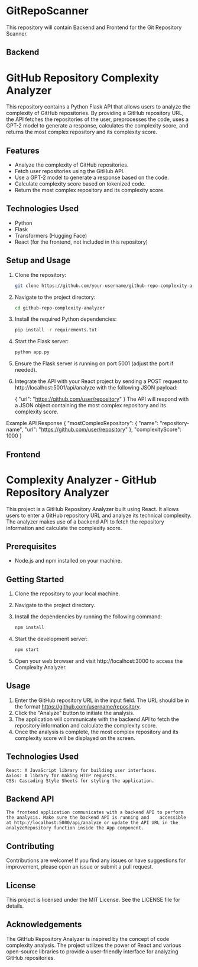 # GitRepoScanner
This repository will contain Backend and Frontend for the Git Repository Scanner.

## Backend
##

# GitHub Repository Complexity Analyzer

This repository contains a Python Flask API that allows users to analyze the complexity of GitHub repositories. By providing a GitHub repository URL, the API fetches the repositories of the user, preprocesses the code, uses a GPT-2 model to generate a response, calculates the complexity score, and returns the most complex repository and its complexity score.

## Features

- Analyze the complexity of GitHub repositories.
- Fetch user repositories using the GitHub API.
- Use a GPT-2 model to generate a response based on the code.
- Calculate complexity score based on tokenized code.
- Return the most complex repository and its complexity score.

## Technologies Used

- Python
- Flask
- Transformers (Hugging Face)
- React (for the frontend, not included in this repository)

## Setup and Usage

1. Clone the repository:

   ```bash
   git clone https://github.com/your-username/github-repo-complexity-analyzer.git

2. Navigate to the project directory:
   ```bash
   cd github-repo-complexity-analyzer

3. Install the required Python dependencies:
   ```bash
   pip install -r requirements.txt
   
4. Start the Flask server:
   ```bash
   python app.py
6. Ensure the Flask server is running on port 5001 (adjust the port if needed).

7. Integrate the API with your React project by sending a POST request to http://localhost:5001/api/analyze with the following JSON payload:

   {
     "url": "https://github.com/user/repository"
   }
The API will respond with a JSON object containing the most complex repository and its complexity score.

Example API Response
{
  "mostComplexRepository": {
    "name": "repository-name",
    "url": "https://github.com/user/repository"
  },
  "complexityScore": 1000
}
## Frontend
##

# Complexity Analyzer - GitHub Repository Analyzer

This project is a GitHub Repository Analyzer built using React. It allows users to enter a GitHub repository URL and analyze its technical complexity. The analyzer makes use of a backend API to fetch the repository information and calculate the complexity score.

## Prerequisites

- Node.js and npm installed on your machine.

## Getting Started

1. Clone the repository to your local machine.
2. Navigate to the project directory.
3. Install the dependencies by running the following command:

   ```bash
   npm install

4. Start the development server:
 
    ```bash
    npm start
    ```
 
 5. Open your web browser and visit http://localhost:3000 to access the Complexity Analyzer.
 
 ## Usage
 
 1. Enter the GitHub repository URL in the input field. The URL should be in the format https://github.com/username/repository.
 2. Click the "Analyze" button to initiate the analysis.
 3. The application will communicate with the backend API to fetch the repository information and calculate the complexity score.
 4. Once the analysis is complete, the most complex repository and its complexity score will be displayed on the screen.
 
 ## Technologies Used 
    React: A JavaScript library for building user interfaces.   
    Axios: A library for making HTTP requests.
    CSS: Cascading Style Sheets for styling the application.
    
 ## Backend API
 
    The frontend application communicates with a backend API to perform the analysis. Make sure the backend API is running and    accessible    at http://localhost:5000/api/analyze or update the API URL in the analyzeRepository function inside the App component.
 
 ## Contributing
 Contributions are welcome! If you find any issues or have suggestions for improvement, please open an issue or submit a pull request.
 
 ## License
 
 This project is licensed under the MIT License. See the LICENSE file for details.
 
 ## Acknowledgements
 
 The GitHub Repository Analyzer is inspired by the concept of code complexity analysis. The project utilizes the power of React and various open-source libraries to provide a user-friendly interface for analyzing GitHub repositories.


